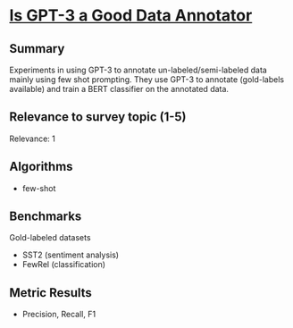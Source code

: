 # [Is GPT-3 a Good Data Annotator](https://arxiv.org/abs/2212.10450)


## Summary

Experiments in using GPT-3 to annotate un-labeled/semi-labeled data mainly using few shot prompting. They use GPT-3 to annotate (gold-labels available) and train a BERT classifier on the annotated data.


## Relevance to survey topic (1-5)

Relevance: 1

## Algorithms

- few-shot

## Benchmarks

Gold-labeled datasets

- SST2 (sentiment analysis)
- FewRel (classification)

## Metric Results

- Precision, Recall, F1


